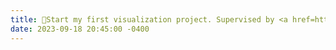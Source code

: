 ```yaml
---
title: 👀Start my first visualization project. Supervised by <a href=https://zkdeng.org/ target="_blank">Prof. Zikun Deng</a>
date: 2023-09-18 20:45:00 -0400
---
```

